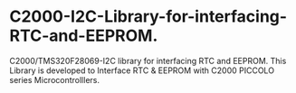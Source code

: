 # C2000-I2C-Library-for-interfacing-RTC-and-EEPROM.
C2000/TMS320F28069-I2C library for interfacing RTC and EEPROM.
This Library is developed to Interface RTC & EEPROM with C2000 PICCOLO series Microcontrolllers.

